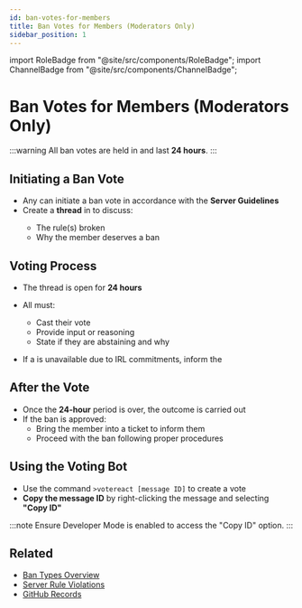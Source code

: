 ```yaml
---
id: ban-votes-for-members
title: Ban Votes for Members (Moderators Only)
sidebar_position: 1
---
```


import RoleBadge from "@site/src/components/RoleBadge";
import ChannelBadge from "@site/src/components/ChannelBadge";

# Ban Votes for Members (Moderators Only)

:::warning
All ban votes are held in <ChannelBadge label="📙moderator-only" link="https://discord.com/channels/734595073920204940/943466763314663474"/> and last **24 hours**.
:::

## Initiating a Ban Vote

- Any <RoleBadge role="Moderator" badgeIcon="moderator_role_icon.png" color="#e68027" /> can initiate a ban vote in accordance with the **Server Guidelines**
- Create a **thread** in <ChannelBadge label="📙moderator-only" link="https://discord.com/channels/734595073920204940/943466763314663474"/> to discuss:
  - The rule(s) broken
  - Why the member deserves a ban

## Voting Process

- The thread is open for **24 hours**
- All <RoleBadge role="Moderator" badgeIcon="moderator_role_icon.png" color="#e68027" /> must:

  - Cast their vote
  - Provide input or reasoning
  - State if they are abstaining and why

- If a <RoleBadge role="Moderator" badgeIcon="moderator_role_icon.png" color="#e68027" /> is unavailable due to IRL commitments, inform the <RoleBadge role="Head Moderator" color="#e68027" />

## After the Vote

- Once the **24-hour** period is over, the outcome is carried out
- If the ban is approved:
  - Bring the member into a ticket to inform them
  - Proceed with the ban following proper procedures

## Using the Voting Bot

- Use the command `>votereact [message ID]` to create a vote
- **Copy the message ID** by right-clicking the message and selecting **"Copy ID"**

:::note
Ensure Developer Mode is enabled to access the "Copy ID" option.
:::

## Related

- [Ban Types Overview](./ban-types-overview)
- [Server Rule Violations](../server-rule-violations)
- [GitHub Records](../moderator/github-records)
